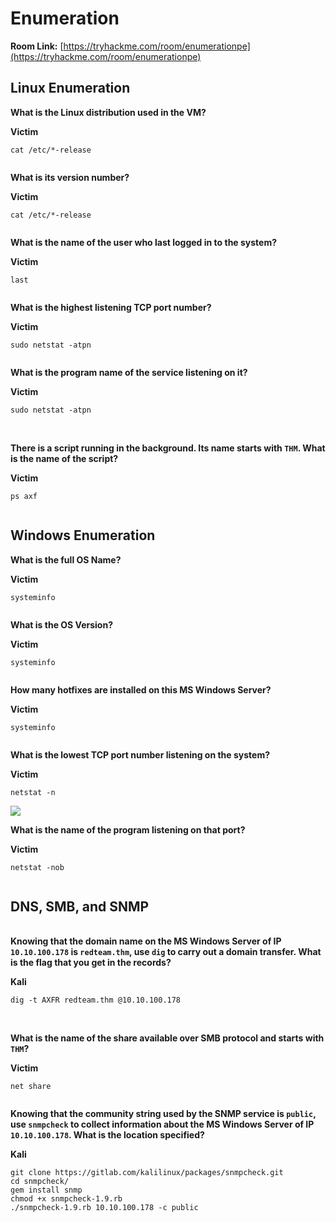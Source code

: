 # Enumeration

**Room Link:** [https://tryhackme.com/room/enumerationpe](https://tryhackme.com/room/enumerationpe)



## Linux Enumeration



**What is the Linux distribution used in the VM?**

**Victim**

```
cat /etc/*-release
```

<figure><img src="../../.gitbook/assets/image (10) (8).png" alt=""><figcaption></figcaption></figure>

**What is its version number?**

**Victim**

```
cat /etc/*-release
```

<figure><img src="../../.gitbook/assets/image (6) (10).png" alt=""><figcaption></figcaption></figure>



**What is the name of the user who last logged in to the system?**

**Victim**

```
last
```

<figure><img src="../../.gitbook/assets/image (1) (4) (2).png" alt=""><figcaption></figcaption></figure>

**What is the highest listening TCP port number?**

**Victim**

```
sudo netstat -atpn
```

<figure><img src="../../.gitbook/assets/image (11) (2) (2).png" alt=""><figcaption></figcaption></figure>

**What is the program name of the service listening on it?**

**Victim**

```
sudo netstat -atpn
```

<figure><img src="../../.gitbook/assets/image (14) (3).png" alt=""><figcaption></figcaption></figure>

\
**There is a script running in the background. Its name starts with `THM`. What is the name of the script?**

**Victim**

```
ps axf
```

<figure><img src="../../.gitbook/assets/image (2) (10) (1).png" alt=""><figcaption></figcaption></figure>

## Windows Enumeration

**What is the full OS Name?**

**Victim**

```
systeminfo
```

<figure><img src="../../.gitbook/assets/image (3) (1) (1) (1).png" alt=""><figcaption></figcaption></figure>

**What is the OS Version?**

**Victim**

```
systeminfo
```

<figure><img src="../../.gitbook/assets/image (4) (1) (6).png" alt=""><figcaption></figcaption></figure>

**How many hotfixes are installed on this MS Windows Server?**

**Victim**

```
systeminfo
```

<figure><img src="../../.gitbook/assets/image (12) (5) (2).png" alt=""><figcaption></figcaption></figure>

**What is the lowest TCP port number listening on the system?**

**Victim**

```
netstat -n
```

![](<../../.gitbook/assets/image (6) (3) (4) (1).png>)

**What is the name of the program listening on that port?**

**Victim**

```
netstat -nob
```

<figure><img src="../../.gitbook/assets/image (7) (1) (3) (1).png" alt=""><figcaption></figcaption></figure>

## DNS, SMB, and SNMP

\
**Knowing that the domain name on the MS Windows Server of IP `10.10.100.178` is `redteam.thm`, use `dig` to carry out a domain transfer. What is the flag that you get in the records?**

**Kali**

```
dig -t AXFR redteam.thm @10.10.100.178
```

<figure><img src="../../.gitbook/assets/image (2) (2) (3).png" alt=""><figcaption></figcaption></figure>

\
**What is the name of the share available over SMB protocol and starts with `THM`?**

**Victim**

```
net share
```

<figure><img src="../../.gitbook/assets/image (1) (13).png" alt=""><figcaption></figcaption></figure>

**Knowing that the community string used by the SNMP service is `public`, use `snmpcheck` to collect information about the MS Windows Server of IP `10.10.100.178`. What is the location specified?**

**Kali**

```
git clone https://gitlab.com/kalilinux/packages/snmpcheck.git
cd snmpcheck/
gem install snmp
chmod +x snmpcheck-1.9.rb
./snmpcheck-1.9.rb 10.10.100.178 -c public
```

<figure><img src="../../.gitbook/assets/image (11) (3) (2).png" alt=""><figcaption></figcaption></figure>
